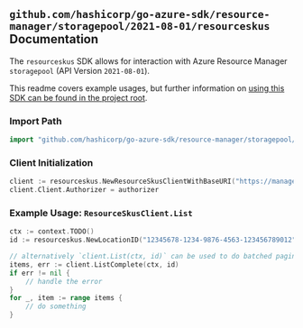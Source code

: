 
## `github.com/hashicorp/go-azure-sdk/resource-manager/storagepool/2021-08-01/resourceskus` Documentation

The `resourceskus` SDK allows for interaction with Azure Resource Manager `storagepool` (API Version `2021-08-01`).

This readme covers example usages, but further information on [using this SDK can be found in the project root](https://github.com/hashicorp/go-azure-sdk/tree/main/docs).

### Import Path

```go
import "github.com/hashicorp/go-azure-sdk/resource-manager/storagepool/2021-08-01/resourceskus"
```


### Client Initialization

```go
client := resourceskus.NewResourceSkusClientWithBaseURI("https://management.azure.com")
client.Client.Authorizer = authorizer
```


### Example Usage: `ResourceSkusClient.List`

```go
ctx := context.TODO()
id := resourceskus.NewLocationID("12345678-1234-9876-4563-123456789012", "locationValue")

// alternatively `client.List(ctx, id)` can be used to do batched pagination
items, err := client.ListComplete(ctx, id)
if err != nil {
	// handle the error
}
for _, item := range items {
	// do something
}
```
